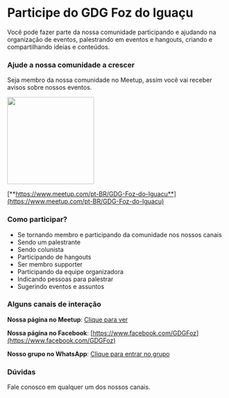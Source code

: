 # Participe do GDG Foz do Iguaçu

Você pode fazer parte da nossa comunidade participando e ajudando na organização de eventos, palestrando em eventos e hangouts, criando e compartilhando ideias e conteúdos.


### Ajude a nossa comunidade a crescer

Seja membro da nossa comunidade no Meetup, assim você vai receber avisos sobre nossos eventos.

[<img src="https://secure.meetupstatic.com/s/img/786824251364989575000/logo/swarm/m_swarm_630x630.png" width="200">]([https://www.meetup.com/pt-BR/GDG-Foz-do-Iguacu](https://www.meetup.com/pt-BR/GDG-Foz-do-Iguacu))

[**https://www.meetup.com/pt-BR/GDG-Foz-do-Iguacu**](https://www.meetup.com/pt-BR/GDG-Foz-do-Iguacu)

### Como participar?

-   Se tornando membro e participando da comunidade nos nossos canais
-   Sendo um palestrante
-   Sendo colunista
-   Participando de hangouts
-   Ser membro supporter
-   Participando da equipe organizadora     
-   Indicando pessoas para palestrar
-   Sugerindo eventos e assuntos


### Alguns canais de interação

**Nossa página no Meetup**:  [Clique para ver](https://www.meetup.com/pt-BR/GDG-Foz-do-Iguacu)

**Nossa página no Facebook**:   [https://www.facebook.com/GDGFoz](https://www.facebook.com/GDGFoz)

**Nosso grupo no WhatsApp**:   [Clique para entrar no grupo](https://chat.whatsapp.com/GiEaMe3mSlG2I7UqTMEKq7)


### Dúvidas

Fale conosco em qualquer um dos nossos canais.
